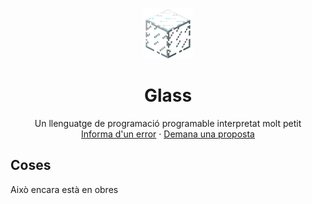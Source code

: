 <br />
 <p align="center">
  <img src="logo.png" alt="Logo" width="80" height="80">

  <h1 align="center">Glass</h1>
    <p align="center">
    Un llenguatge de programació programable interpretat molt petit
    <br />
    <a href="https://github.com/othneildrew/Best-README-Template/issues">Informa d'un error</a>
    ·
    <a href="https://github.com/othneildrew/Best-README-Template/issues">Demana una proposta</a>
    </p>
</p>


## Coses
Això encara està en obres